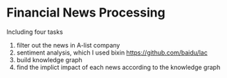 # Financial News Processing

Including four tasks
1. filter out the news in A-list company
2. sentiment analysis, which I used bixin https://github.com/baidu/lac
3. build knowledge graph
4. find the implict impact of each news according to the knowledge graph
